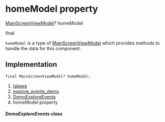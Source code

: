 
<div>

# homeModel property

</div>


[MainScreenViewModel](../../view_model_main_screen_view_model/MainScreenViewModel-class.md)?
homeModel


final




`homeModal` is a type of
[MainScreenViewModel](../../view_model_main_screen_view_model/MainScreenViewModel-class.md)
which provides methods to handle the data for this component.



## Implementation

``` language-dart
final MainScreenViewModel? homeModel;
```







1.  [talawa](../../index.md)
2.  [explore_events_demo](../../views_demo_screens_explore_events_demo/)
3.  [DemoExploreEvents](../../views_demo_screens_explore_events_demo/DemoExploreEvents-class.md)
4.  homeModel property

##### DemoExploreEvents class







